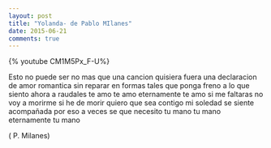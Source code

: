 ```yaml
---
layout: post
title: "Yolanda- de Pablo MIlanes"
date: 2015-06-21
comments: true
---
```

{%  youtube CM1M5Px_F-U%}

Esto no puede ser no mas que una cancion
quisiera fuera una declaracion de amor
romantica sin reparar en formas tales
que ponga freno a lo que siento ahora a raudales
te amo
te amo
eternamente te amo
si me faltaras no voy a morirme
si he de morir quiero que sea contigo
mi soledad se siente acompañada
por eso a veces se que necesito
tu mano
tu mano
eternamente tu mano

( P. Milanes)
